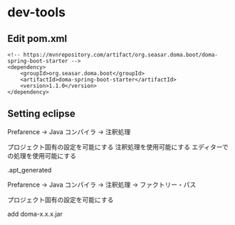 # dev-tools

## Edit pom.xml



    <!-- https://mvnrepository.com/artifact/org.seasar.doma.boot/doma-spring-boot-starter -->
    <dependency>
    	<groupId>org.seasar.doma.boot</groupId>
    	<artifactId>doma-spring-boot-starter</artifactId>
    	<version>1.1.0</version>
    </dependency>


## Setting eclipse

Prefarence -> Java コンパイラ -> 注釈処理

プロジェクト固有の設定を可能にする
注釈処理を使用可能にする
エディターでの処理を使用可能にする

.apt_generated

Prefarence -> Java コンパイラ -> 注釈処理 -> ファクトリー・パス

プロジェクト固有の設定を可能にする

add doma-x.x.x.jar
